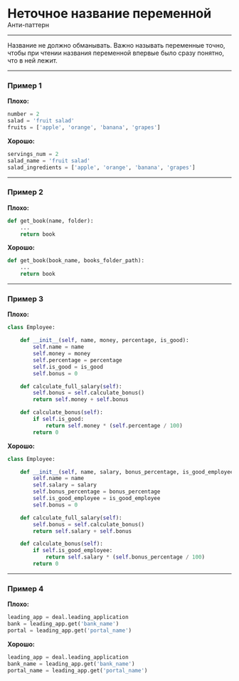 
<div class="sticky-header">
  <div>
    <h1 style="margin: 0;">Неточное название переменной</h1>
    <p style="margin: 0;">Анти-паттерн</p>
  </div>
</div>

***

Название не должно обманывать.
Важно называть переменные точно, чтобы при чтении названия переменной впервые было сразу понятно, что в ней лежит.

***

### Пример 1

**Плохо:**
```python
number = 2
salad = 'fruit salad'
fruits = ['apple', 'orange', 'banana', 'grapes']
```
**Хорошо:**
```python
servings_num = 2
salad_name = 'fruit salad'
salad_ingredients = ['apple', 'orange', 'banana', 'grapes']
```
***

### Пример 2

**Плохо:**
```python
def get_book(name, folder):
    ...
    return book
```
**Хорошо:**
```python
def get_book(book_name, books_folder_path):
    ...
    return book
```
***

### Пример 3

**Плохо:**
```python
class Employee:

    def __init__(self, name, money, percentage, is_good):
        self.name = name
        self.money = money
        self.percentage = percentage
        self.is_good = is_good
        self.bonus = 0

    def calculate_full_salary(self):
        self.bonus = self.calculate_bonus()
        return self.money + self.bonus

    def calculate_bonus(self):
        if self.is_good:
            return self.money * (self.percentage / 100)
        return 0
```
**Хорошо:**
```python
class Employee:

    def __init__(self, name, salary, bonus_percentage, is_good_employee):
        self.name = name
        self.salary = salary
        self.bonus_percentage = bonus_percentage
        self.is_good_employee = is_good_employee
        self.bonus = 0

    def calculate_full_salary(self):
        self.bonus = self.calculate_bonus()
        return self.salary + self.bonus

    def calculate_bonus(self):
        if self.is_good_employee:
            return self.salary * (self.bonus_percentage / 100)
        return 0
```
***

### Пример 4

**Плохо:**
```python
leading_app = deal.leading_application
bank = leading_app.get('bank_name')
portal = leading_app.get('portal_name')
```
**Хорошо:**
```python
leading_app = deal.leading_application
bank_name = leading_app.get('bank_name')
portal_name = leading_app.get('portal_name')
```

